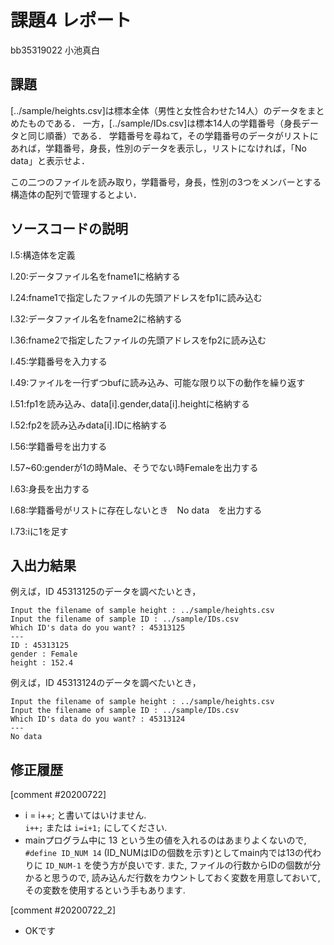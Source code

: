 # 課題4 レポート

bb35319022 小池真白

## 課題

[../sample/heights.csv]は標本全体（男性と女性合わせた14人）のデータをまとめたものである．
一方，[../sample/IDs.csv]は標本14人の学籍番号（身長データと同じ順番）である．
学籍番号を尋ねて，その学籍番号のデータがリストにあれば，学籍番号，身長，性別のデータを表示し，リストになければ，「No data」と表示せよ．

この二つのファイルを読み取り，学籍番号，身長，性別の3つをメンバーとする構造体の配列で管理するとよい．

## ソースコードの説明
 l.5:構造体を定義

 l.20:データファイル名をfname1に格納する

 l.24:fname1で指定したファイルの先頭アドレスをfp1に読み込む

 l.32:データファイル名をfname2に格納する

 l.36:fname2で指定したファイルの先頭アドレスをfp2に読み込む

 l.45:学籍番号を入力する

 l.49:ファイルを一行ずつbufに読み込み、可能な限り以下の動作を繰り返す

 l.51:fp1を読み込み、data[i].gender,data[i].heightに格納する

 l.52:fp2を読み込みdata[i].IDに格納する

 l.56:学籍番号を出力する

 l.57~60:genderが1の時Male、そうでない時Femaleを出力する

 l.63:身長を出力する

 l.68:学籍番号がリストに存在しないとき　No data　を出力する

 l.73:iに1を足す

## 入出力結果

例えば，ID 45313125のデータを調べたいとき，

```
Input the filename of sample height : ../sample/heights.csv
Input the filename of sample ID : ../sample/IDs.csv
Which ID's data do you want? : 45313125
---
ID : 45313125
gender : Female
height : 152.4
```

例えば，ID 45313124のデータを調べたいとき，

```
Input the filename of sample height : ../sample/heights.csv
Input the filename of sample ID : ../sample/IDs.csv
Which ID's data do you want? : 45313124
---
No data
```

## 修正履歴
[comment #20200722]
- i = i++; と書いてはいけません.  
`i++;` または `i=i+1;` にしてください. 
- mainプログラム中に 13 という生の値を入れるのはあまりよくないので,  `#define ID_NUM 14` (ID_NUMはIDの個数を示す)としてmain内では13の代わりに `ID_NUM-1` を使う方が良いです. 
また, ファイルの行数からIDの個数が分かると思うので, 読み込んだ行数をカウントしておく変数を用意しておいて, その変数を使用するという手もあります. 

[comment #20200722_2]
- OKです